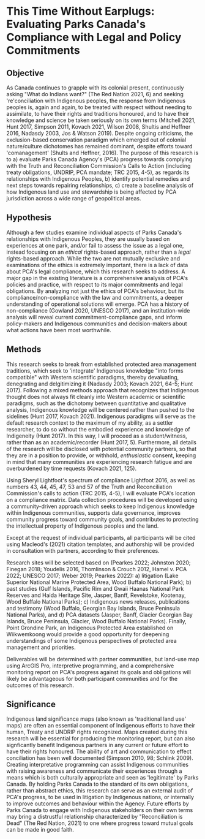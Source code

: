 # This Time Without Earplugs: Evaluating Parks Canada's Compliance with Legal and Policy Commitments

## Objective
As Canada continues to grapple with its colonial present, continuously asking "What do Indians want?" (The Red Nation 2021, 6) and seeking 're'conciliation with Indigenous peoples, the response from Indigenous peoples is, again and again, to be treated with respect without needing to assimilate, to have their rights and traditions honoured, and to have their knowledge and science be taken seriously on its own terms (Mitchell 2021, Hunt 2017, Simpson 2011, Kovach 2021, Wilson 2008, Shultis and Heffner 2016, Nadasdy 2003, Jos & Watson 2019). Despite ongoing criticisms, the exclusion-based conservation paradigm which emerged out of colonial nature/culture dichotomes has remained dominant, despite efforts toward 'comanagement' (Shults and Heffner, 2016). The purpose of this research is to a) evaluate Parks Canada Agency's (PCA) progress towards complying with the Truth and Reconciliation Commission's Calls to Action (including treaty obligations, UNDRIP, PCA mandate; TRC 2015, 4-5), as regards its relationships with Indigenous Peoples, b) identify potential remedies and next steps towards repairing relationships, c) create a baseline analysis of how Indigenous land use and stewardship is being affected by PCA jurisdiction across a wide range of geopolitical areas. 

## Hypothesis
Although a few studies examine individual aspects of Parks Canada's relationships with Indigenous Peoples, they are usually based on experiences at one park, and/or fail to assess the issue as a legal one, instead focusing on an *ethical* rights-based approach, rather than a *legal* rights-based approach. While the two are not mutually exclusive and examinations of the ethics is extremely important, there is a lack of data about PCA's legal compliance, which this research seeks to address. A major gap in the existing literature is a comprehensive analysis of PCA's policies and practice, with respect to its major commitments and legal obligations. By analyzing not just the ethics of PCA's behaviour, but its compliance/non-compliance with the law and commitments, a deeper understanding of operational solutions will emerge. PCA has a history of non-compliance (Gowland 2020, UNESCO 2017), and an institution-wide analysis will reveal current commitment-compliance gaps, and inform policy-makers and Indigenous communities and decision-makers about what actions have been most worthwhile.

## Methods
This research seeks to break from established protected area management traditions, which seek to 'integrate' Indigenous knowledge "into forms compatible" with Western scientific paradigms, thereby devaluating, denegrating and delgitimizing it (Nadasdy 2003; Kovach 2021, 64-5; Hunt 2017). Following a mixed methods approach that recognizes that Indigenous thought does not always fit cleanly into Western academic or scientific paradigms, such as the dichotomy between quantitative and qualitative analysis, Indigenous knowledge will be centered rather than pushed to the sidelines (Hunt 2017, Kovach 2021). Indigenous paradigms will serve as the default research context to the maximum of my ability, as a settler researcher, to do so without the embodied experience and knowledge of Indigeneity (Hunt 2017). In this way, I will proceed as a student/witness, rather than as an academic/recorder (Hunt 2017, 5). Furthermore, all details of the research will be disclosed with potential community partners, so that they are in a position to provide, or withhold, *enthusiastic* consent, keeping in mind that many communities are experiencing research fatigue and are overburdened by time requests (Kovach 2021, 125).

Using Sheryl Lightfoot's spectrum of compliance Lightfoot 2016, as well as numbers 43, 44, 45, 47, 53 and 57 of the Truth and Reconciliation Commission's calls to action (TRC 2015, 4-5), I will evaluate PCA's location on a compliance matrix. Data collection procedures will be developed using a community-driven approach which seeks to keep Indigenous knowledge within Indigenous communities, supports data governance, improves community progress toward community goals, and contributes to protecting the intellectual property of Indigenous peoples and the land.

Except at the request of individual participants, all participants will be cited using Macleod's (2021) citation templates, and authorship will be provided in consultation with partners, according to their preferences.

Research sites will be selected based on (Pearkes 2022; Johnston 2020; Finegan 2018; Youdelis 2016, Thomlinson & Crouch 2012, Hamel v. PCA 2022; UNESCO 2017; Weber 2019; Pearkes 2022): a) litigation (Lake Superior National Marine Protected Area, Wood Buffalo National Park); b) past studies (Gulf Islands, Pacific Rim and Gwaii Haanas National Park Reserves and Haida Heritage Site, Jasper, Banff, Revelstoke, Kootenay, Wood Buffalo National Parks); c) Indigenous news releases, publications and testimony (Wood Buffalo, Georgian Bay Islands, Bruce Peninsula National Parks), and d) PCA datasets (Jasper, Banff, Glacier Georgian Bay Islands, Bruce Peninsula, Glacier, Wood Buffalo National Parks). Finally, Point Grondine Park, an Indigenous Protected Area established on Wiikwemkoong would provide a good opportunity for deepening understandings of some Indigenous perspectives of protected area management and priorities.

Deliverables will be determined with partner communities, but land-use map using ArcGIS Pro, interpretive programming, and a comprehensive monitoring report on PCA's progress against its goals and obligations will likely be advantageous for both participant communities and for the outcomes of this research.

## Significance
Indigenous land significance maps (also known as 'traditional land use' maps) are often an essential component of Indigenous efforts to have their human, Treaty and UNDRIP rights recognized. Maps created during this research will be essential for producing the monitoring report, but can also signficantly benefit Indigenous partners in any current or future effort to have their rights honoured. The ability of art and communication to effect conciliation has been well documented (Simpson 2010, 98; Schlink 2009). Creating interpretative programming can assist Indigenous communities with raising awareness and communicate their experiences through a means which is both culturally appropriate and seen as 'legitimate' by Parks Canada. By holding Parks Canada to the standard of its own obligations, rather than abstract ethics, this research can serve as an external audit of PCA's progress, to be used in litigation by Indigenous nations, or internally to improve outcomes and behaviour within the Agency. Future efforts by Parks Canada to engage with Indigenous stakeholders on their own terms may bring a distrustful relationship characterized by "Reconciliation is Dead" (The Red Nation, 2021) to one where progress toward mutual goals can be made in good faith.